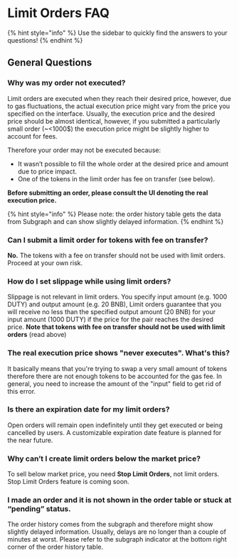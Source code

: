 # Limit Orders FAQ

{% hint style="info" %}
Use the sidebar to quickly find the answers to your questions!
{% endhint %}

## General Questions

### Why was my order not executed?

Limit orders are executed when they reach their desired price, however, due to gas fluctuations, the actual execution price might vary from the price you specified on the interface. Usually, the execution price and the desired price should be almost identical, however, if you submitted a particularly small order (\~<1000$) the execution price might be slightly higher to account for fees.&#x20;

Therefore your order may not be executed because:

* It wasn’t possible to fill the whole order at the desired price and amount due to price impact.
* One of the tokens in the limit order has fee on transfer (see below).

**Before submitting an order, please consult the UI denoting the real execution price.**

{% hint style="info" %}
Please note: the order history table gets the data from Subgraph and can show slightly delayed information.
{% endhint %}

### Can I submit a limit order for tokens with fee on transfer?

**No.** The tokens with a fee on transfer should not be used with limit orders. Proceed at your own risk.

### How do I set slippage while using limit orders?

Slippage is not relevant in limit orders. You specify input amount (e.g. 1000 DUTY) and output amount (e.g. 20 BNB), Limit orders guarantee that you will receive no less than the specified output amount (20 BNB) for your input amount (1000 DUTY) if the price for the pair reaches the desired price. **Note that tokens with fee on transfer should not be used with limit orders** (read above)

### The real execution price shows "never executes". What's this?

It basically means that you're trying to swap a very small amount of tokens therefore there are not enough tokens to be accounted for the gas fee. In general, you need to increase the amount of the "input" field to get rid of this error.&#x20;

### Is there an expiration date for my limit orders?

Open orders will remain open indefinitely until they get executed or being cancelled by users. A customizable expiration date feature is planned for the near future.

### Why can’t I create limit orders below the market price?

To sell below market price, you need **Stop Limit Orders**, not limit orders. Stop Limit Orders feature is coming soon.

### I made an order and it is not shown in the order table or stuck at “pending” status.

The order history comes from the subgraph and therefore might show slightly delayed information. Usually, delays are no longer than a couple of minutes at worst. Please refer to the subgraph indicator at the bottom right corner of the order history table.

